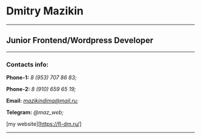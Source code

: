 # Dmitry Mazikin

---

## Junior Frontend/Wordpress Developer

---

### Contacts info:

**Phone-1:** _8 (953) 707 86 83;_

**Phone-2:** _8 (910) 659 65 19;_

**Email:** *mazikindima@mail.ru;*

**Telegram:** _@maz_web;_

[my website][https://fl-dm.ru/]

---
